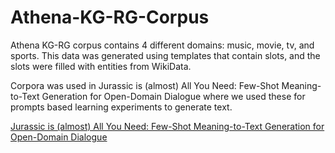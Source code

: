 # Athena-KG-RG-Corpus

Athena KG-RG corpus contains 4 different domains: music, movie, tv, and sports. 
This data was generated using templates that contain slots, and the slots were filled
with entities from WikiData. 


Corpora was used in Jurassic is (almost) All You Need: Few-Shot Meaning-to-Text Generation for Open-Domain Dialogue where we used these for prompts based learning experiments to generate text. 

[Jurassic is (almost) All You Need: Few-Shot Meaning-to-Text Generation for Open-Domain Dialogue](https://arxiv.org/abs/2110.08094#:~:text=version%2C%20v2%5D-,Jurassic%20is%20(almost)%20All%20You%20Need%3A%20Few-Shot,Generation%20for%20Open-Domain%20Dialogue&text=One%20challenge%20with%20open-domain,quality%20responses%20on%20any%20topic.)
